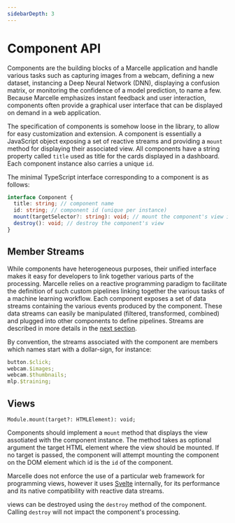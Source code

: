 ```yaml
---
sidebarDepth: 3
---
```


# Component API

Components are the building blocks of a Marcelle application and handle various tasks such as capturing images from a webcam, defining a new dataset, instancing a Deep Neural Network (DNN), displaying a confusion matrix, or monitoring the confidence of a model prediction, to name a few. Because Marcelle emphasizes instant feedback and user interaction, components often provide a graphical user interface that can be displayed on demand in a web application.

The specification of components is somehow loose in the library, to allow for easy customization and extension. A component is essentially a JavaScript object exposing a set of reactive streams and providing a `mount` method for displaying their associated view. All components have a string property called `title` used as title for the cards displayed in a dashboard. Each component instance also carries a unique `id`.

The minimal TypeScript interface corresponding to a component is as follows:

```ts
interface Component {
  title: string; // component name
  id: string; // component id (unique per instance)
  mount(targetSelector?: string): void; // mount the component's view in the DOM
  destroy(): void; // destroy the component's view
}
```

## Member Streams

While components have heterogeneous purposes, their unified interface makes it easy for developers to link together various parts of the processing. Marcelle relies on a reactive programming paradigm to facilitate the definition of such custom pipelines linking together the various tasks of a machine learning workflow. Each component exposes a set of data streams containing the various events produced by the component. These data streams can easily be manipulated (filtered, transformed, combined) and plugged into other components to define pipelines.
Streams are described in more details in the [next section](/api/streams.html).

By convention, the streams associated with the component are members which names start with a dollar-sign, for instance:

```js
button.$click;
webcam.$images;
webcam.$thumbnails;
mlp.$training;
```

## Views

```tsx
Module.mount(target?: HTMLElement): void;
```

Components should implement a `mount` method that displays the view assotiated with the component instance. The method takes as optional argument the target HTML element where the view should be mounted. If no target is passed, the component will attempt mounting the component on the DOM element which id is the `id` of the component.

Marcelle does not enforce the use of a particular web framework for programming views, however it uses [Svelte](https://svelte.dev/) internally, for its performance and its native compatibility with reactive data streams.

views can be destroyed using the `destroy` method of the component. Calling `destroy` will not impact the component's processing.
